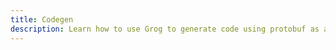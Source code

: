 ```yaml
---
title: Codegen
description: Learn how to use Grog to generate code using protobuf as an example.
---
```

